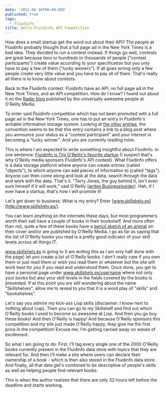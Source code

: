 ```yaml
---
date: '2011-04-16T00:00:00Z'
published: true
tags:
  - fluidinfo
title: Hello Fluidinfo API Competition
---
```


How does a small startup get the word out about their API? The people at Fluidinfo probably thought that a full page ad in the New York Times is a bad idea. They decided to run a contest instead. If things go well, contests are great because tens or hundreds or thousands of people ("contest participants") create value according to your specification but you only have to pay a few of them ("lucky winners"). If all goes wrong only a few people create very little value and you have to pay all of them. That's really all there is to know about contests.

Back to the Fluidinfo contest. Fluidinfo have an API, no full page ad in the New York Times, and an API competition. How do I know? I found out about it on the [Radar blog](http://radar.oreilly.com/2011/03/api-competition.html) published by the universally awesome people at O'Reilly Media.

To enter said Fluidinfo competition which has not been promoted with a full page ad in the New York Times, one has to put an entry in Fluidinfo's writable information storage system. Looking at [the other entries](http://explorer.fluidinfo.com/fluidinfo/object/5783673e-766c-40d6-b697-4d283adec430), the convention seems to be that this entry contains a link to a blog post where you announce your status as a "contest participant" and your interest in becoming a "lucky winner". And you are currently reading mine.

This is where I am expected to write something insightful about Fluidinfo. In one sentence: [Fluidinfo is Tim O'Reilly's favorite startup](http://www.businessinsider.com/tim-oreilly-names-his-favorite-startup-2011-3) (I suspect that's why O'Reilly media sponsors Fluidinfo's API contest). What Fluidinfo offers is a data storage platform where anyone can create entries (called "objects"), to which anyone can add pieces of information to (called "tags"). Anyone can then come along and look at the data, search through the data and work with the data. That's it. "Terry Jones, the guy behind it, isn't even sure himself if it will work," said O'Reilly ([writes Businessinsider](http://www.businessinsider.com/tim-oreilly-names-his-favorite-startup-2011-3)). Hah, if I ever have a startup, that's how I will promote it!

Let's get down to business: What is my entry? Enter [www.skillshelv.es](http://www.skillshelv.es/).

You can learn anything on the internets these days, but most programmers worth their salt have a couple of books in their bookshelf. And more often than not, quite a few of these books have a [pencil sketch of an animal](https://en.wikipedia.org/wiki/O%27Reilly_Media#Animal_books) on their cover and/or are published by O'Reilly Media. I go as far as saying that the list of O'Reilly books you read is a pretty good indicator of your skill levels across all things IT.

www.skillshelv.es is going to (I am writing this as I am only half done with the page) let you create a list of O'Reilly books. I don't really care if you own them or just read them or wish you read them or whatever but the site will work best for you if you read and understood them. Once done, you get to have a personal page under www.skillshelv.es/username where not only your books but also your skill levels in the fields covered by the books is presented. If at this point you are still wondering about the name "Skillshelves", allow me to reveal to you that it is a word play of "skills" and "bookshelves".

Let's say you admire my kick-ass Lisp skills (disclaimer: I know next to nothing about Lisp). Then you can go to my Skillshelf and find out which O'Reilly books I used to become so awesome at Lisp. And then you go buy these books! And then O'Reilly is happy! And because O'Reilly sponsors this competition and my site just made O'Reilly happy, they give me the first price in the competition! Excuse me, I'm getting carried away on waves of excitement.

So what I am going to do: First, I'll tag every single one of the 2000 O'Reilly books currently present in the Fluidinfo data store with topics that they are relevant for. And then I'll make a site where users can declare their ownership of a book - which is then also stored in the Fluidinfo data store. And finally, all that data get's combined to be descriptive of people's skills as well as helping people find relevant books.

This is when the author realizes that there are only 32 hours left before the deadline and starts working.
